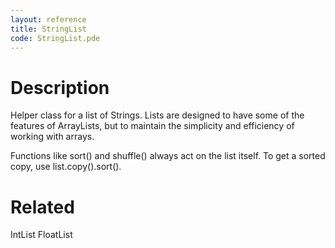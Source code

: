 ```yaml
---
layout: reference
title: StringList
code: StringList.pde
---
```


# Description

Helper class for a list of Strings. Lists are designed to have some of the 
features of ArrayLists, but to maintain the simplicity and efficiency of
working with arrays.

Functions like sort() and shuffle() always act on the list itself. To get 
a sorted copy, use list.copy().sort().

# Related

IntList
FloatList
